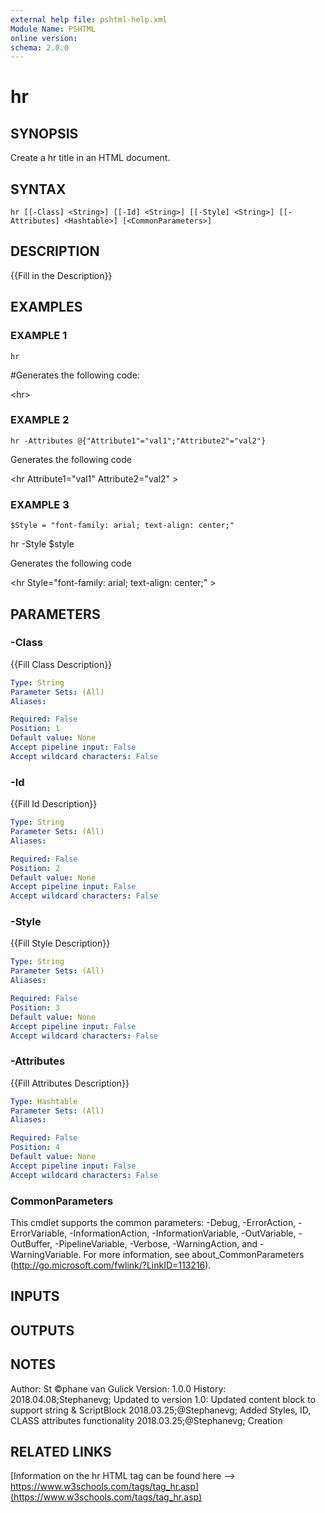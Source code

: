 ```yaml
---
external help file: pshtml-help.xml
Module Name: PSHTML
online version:
schema: 2.0.0
---
```


# hr

## SYNOPSIS
Create a hr title in an HTML document.

## SYNTAX

```
hr [[-Class] <String>] [[-Id] <String>] [[-Style] <String>] [[-Attributes] <Hashtable>] [<CommonParameters>]
```

## DESCRIPTION
{{Fill in the Description}}

## EXAMPLES

### EXAMPLE 1
```
hr
```

#Generates the following code:

\<hr\>

### EXAMPLE 2
```
hr -Attributes @{"Attribute1"="val1";"Attribute2"="val2"}
```

Generates the following code

\<hr Attribute1="val1" Attribute2="val2"  \>

### EXAMPLE 3
```
$Style = "font-family: arial; text-align: center;"
```

hr -Style $style

Generates the following code

\<hr Style="font-family: arial; text-align: center;"  \>

## PARAMETERS

### -Class
{{Fill Class Description}}

```yaml
Type: String
Parameter Sets: (All)
Aliases:

Required: False
Position: 1
Default value: None
Accept pipeline input: False
Accept wildcard characters: False
```

### -Id
{{Fill Id Description}}

```yaml
Type: String
Parameter Sets: (All)
Aliases:

Required: False
Position: 2
Default value: None
Accept pipeline input: False
Accept wildcard characters: False
```

### -Style
{{Fill Style Description}}

```yaml
Type: String
Parameter Sets: (All)
Aliases:

Required: False
Position: 3
Default value: None
Accept pipeline input: False
Accept wildcard characters: False
```

### -Attributes
{{Fill Attributes Description}}

```yaml
Type: Hashtable
Parameter Sets: (All)
Aliases:

Required: False
Position: 4
Default value: None
Accept pipeline input: False
Accept wildcard characters: False
```

### CommonParameters
This cmdlet supports the common parameters: -Debug, -ErrorAction, -ErrorVariable, -InformationAction, -InformationVariable, -OutVariable, -OutBuffer, -PipelineVariable, -Verbose, -WarningAction, and -WarningVariable.
For more information, see about_CommonParameters (http://go.microsoft.com/fwlink/?LinkID=113216).

## INPUTS

## OUTPUTS

## NOTES
Author: St ©phane van Gulick
Version: 1.0.0
History:
    2018.04.08;Stephanevg; Updated to version 1.0: Updated content block to support string & ScriptBlock
    2018.03.25;@Stephanevg; Added Styles, ID, CLASS attributes functionality
    2018.03.25;@Stephanevg; Creation

## RELATED LINKS

[Information on the hr HTML tag can be found here --> https://www.w3schools.com/tags/tag_hr.asp](https://www.w3schools.com/tags/tag_hr.asp)